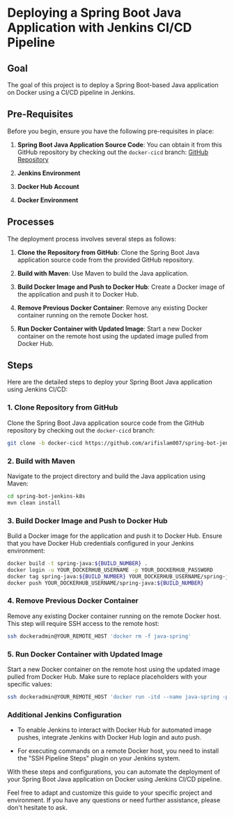 # Deploying a Spring Boot Java Application with Jenkins CI/CD Pipeline

## Goal
The goal of this project is to deploy a Spring Boot-based Java application on Docker using a CI/CD pipeline in Jenkins.

## Pre-Requisites
Before you begin, ensure you have the following pre-requisites in place:
1. **Spring Boot Java Application Source Code**: You can obtain it from this GitHub repository by checking out the `docker-cicd` branch:
   [GitHub Repository](https://github.com/arifislam007/spring-bot-jenkins-k8s.git)

2. **Jenkins Environment**

3. **Docker Hub Account**

4. **Docker Environment**

## Processes
The deployment process involves several steps as follows:

1. **Clone the Repository from GitHub**: Clone the Spring Boot Java application source code from the provided GitHub repository.

2. **Build with Maven**: Use Maven to build the Java application.

3. **Build Docker Image and Push to Docker Hub**: Create a Docker image of the application and push it to Docker Hub.

4. **Remove Previous Docker Container**: Remove any existing Docker container running on the remote Docker host.

5. **Run Docker Container with Updated Image**: Start a new Docker container on the remote host using the updated image pulled from Docker Hub.

## Steps
Here are the detailed steps to deploy your Spring Boot Java application using Jenkins CI/CD:

### 1. Clone Repository from GitHub
Clone the Spring Boot Java application source code from the GitHub repository by checking out the `docker-cicd` branch:
```bash
git clone -b docker-cicd https://github.com/arifislam007/spring-bot-jenkins-k8s.git
```

### 2. Build with Maven
Navigate to the project directory and build the Java application using Maven:
```bash
cd spring-bot-jenkins-k8s
mvn clean install
```

### 3. Build Docker Image and Push to Docker Hub
Build a Docker image for the application and push it to Docker Hub. Ensure that you have Docker Hub credentials configured in your Jenkins environment:
```bash
docker build -t spring-java:${BUILD_NUMBER} .
docker login -u YOUR_DOCKERHUB_USERNAME -p YOUR_DOCKERHUB_PASSWORD
docker tag spring-java:${BUILD_NUMBER} YOUR_DOCKERHUB_USERNAME/spring-java:${BUILD_NUMBER}
docker push YOUR_DOCKERHUB_USERNAME/spring-java:${BUILD_NUMBER}
```

### 4. Remove Previous Docker Container
Remove any existing Docker container running on the remote Docker host. This step will require SSH access to the remote host:
```bash
ssh dockeradmin@YOUR_REMOTE_HOST 'docker rm -f java-spring'
```

### 5. Run Docker Container with Updated Image
Start a new Docker container on the remote host using the updated image pulled from Docker Hub. Make sure to replace placeholders with your specific values:
```bash
ssh dockeradmin@YOUR_REMOTE_HOST 'docker run -itd --name java-spring -p 7054:8080 YOUR_DOCKERHUB_USERNAME/spring-java:${BUILD_NUMBER}'
```

### Additional Jenkins Configuration
- To enable Jenkins to interact with Docker Hub for automated image pushes, integrate Jenkins with Docker Hub login and auto push.

- For executing commands on a remote Docker host, you need to install the "SSH Pipeline Steps" plugin on your Jenkins system.

With these steps and configurations, you can automate the deployment of your Spring Boot Java application on Docker using Jenkins CI/CD pipeline.

Feel free to adapt and customize this guide to your specific project and environment. If you have any questions or need further assistance, please don't hesitate to ask.
